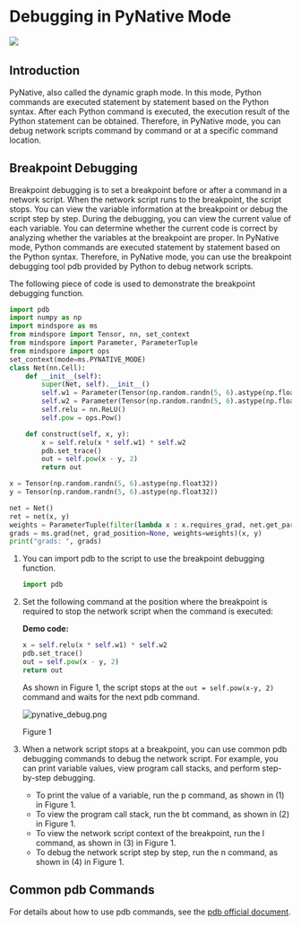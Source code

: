 # Debugging in PyNative Mode

<a href="https://gitee.com/mindspore/docs/blob/r2.0.0-alpha/tutorials/experts/source_en/debug/pynative_debug.md" target="_blank"><img src="https://mindspore-website.obs.cn-north-4.myhuaweicloud.com/website-images/master/resource/_static/logo_source_en.png"></a>&nbsp;&nbsp;

## Introduction

PyNative, also called the dynamic graph mode. In this mode, Python commands are executed statement by statement based on the Python syntax. After each Python command is executed, the execution result of the Python statement can be obtained. Therefore, in PyNative mode, you can debug network scripts command by command or at a specific command location.

## Breakpoint Debugging

Breakpoint debugging is to set a breakpoint before or after a command in a network script. When the network script runs to the breakpoint, the script stops. You can view the variable information at the breakpoint or debug the script step by step. During the debugging, you can view the current value of each variable. You can determine whether the current code is correct by analyzing whether the variables at the breakpoint are proper. In PyNative mode, Python commands are executed statement by statement based on the Python syntax. Therefore, in PyNative mode, you can use the breakpoint debugging tool pdb provided by Python to debug network scripts.

The following piece of code is used to demonstrate the breakpoint debugging function.

```python
import pdb
import numpy as np
import mindspore as ms
from mindspore import Tensor, nn, set_context
from mindspore import Parameter, ParameterTuple
from mindspore import ops
set_context(mode=ms.PYNATIVE_MODE)
class Net(nn.Cell):
    def __init__(self):
        super(Net, self).__init__()
        self.w1 = Parameter(Tensor(np.random.randn(5, 6).astype(np.float32)), name="w1", requires_grad=True)
        self.w2 = Parameter(Tensor(np.random.randn(5, 6).astype(np.float32)), name="w2", requires_grad=True)
        self.relu = nn.ReLU()
        self.pow = ops.Pow()

    def construct(self, x, y):
        x = self.relu(x * self.w1) * self.w2
        pdb.set_trace()
        out = self.pow(x - y, 2)
        return out

x = Tensor(np.random.randn(5, 6).astype(np.float32))
y = Tensor(np.random.randn(5, 6).astype(np.float32))

net = Net()
ret = net(x, y)
weights = ParameterTuple(filter(lambda x : x.requires_grad, net.get_parameters()))
grads = ms.grad(net, grad_position=None, weights=weights)(x, y)
print("grads: ", grads)

```

1. You can import pdb to the script to use the breakpoint debugging function.

    ```python
    import pdb
    ```

2. Set the following command at the position where the breakpoint is required to stop the network script when the command is executed:

    **Demo code:**

    ```python
    x = self.relu(x * self.w1) * self.w2
    pdb.set_trace()
    out = self.pow(x - y, 2)
    return out
    ```

    As shown in Figure 1, the script stops at the `out = self.pow(x-y, 2)` command and waits for the next pdb command.

    ![pynative_debug.png](https://gitee.com/mindspore/docs/raw/r2.0.0-alpha/tutorials/experts/source_zh_cn/debug/images/pynative_debug.png)

    Figure 1

3. When a network script stops at a breakpoint, you can use common pdb debugging commands to debug the network script. For example, you can print variable values, view program call stacks, and perform step-by-step debugging.

    * To print the value of a variable, run the p command, as shown in (1) in Figure 1.
    * To view the program call stack, run the bt command, as shown in (2) in Figure 1.
    * To view the network script context of the breakpoint, run the l command, as shown in (3) in Figure 1.
    * To debug the network script step by step, run the n command, as shown in (4) in Figure 1.

## Common pdb Commands

For details about how to use pdb commands, see the [pdb official document](https://docs.python.org/3/library/pdb.html).
